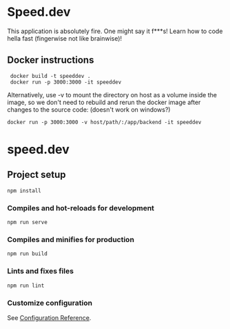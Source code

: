 # Speed.dev
This application is absolutely fire. One might say it f***s!
Learn how to code hella fast (fingerwise not like brainwise)!

## Docker instructions
```
 docker build -t speeddev .
 docker run -p 3000:3000 -it speeddev
```
Alternatively, use -v to mount the directory on host as a volume inside the image,
so we don't need to rebuild and rerun the docker image after changes to the source code:
(doesn't work on windows?)

```
docker run -p 3000:3000 -v host/path/:/app/backend -it speeddev
```
# speed.dev

## Project setup
```
npm install
```

### Compiles and hot-reloads for development
```
npm run serve
```

### Compiles and minifies for production
```
npm run build
```

### Lints and fixes files
```
npm run lint
```

### Customize configuration
See [Configuration Reference](https://cli.vuejs.org/config/).
